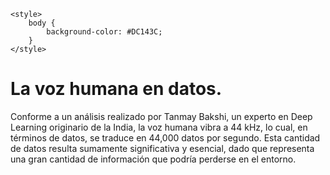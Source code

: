     <style>
        body {
            background-color: #DC143C;
        }
    </style>
# La voz humana en datos.

Conforme a un análisis realizado por Tanmay Bakshi, un experto en Deep Learning originario de la India, la voz humana vibra a 44 kHz, lo cual, en términos de datos, se traduce en 44,000 datos por segundo. Esta cantidad de datos resulta sumamente significativa y esencial, dado que representa una gran cantidad de información que podría perderse en el entorno.




